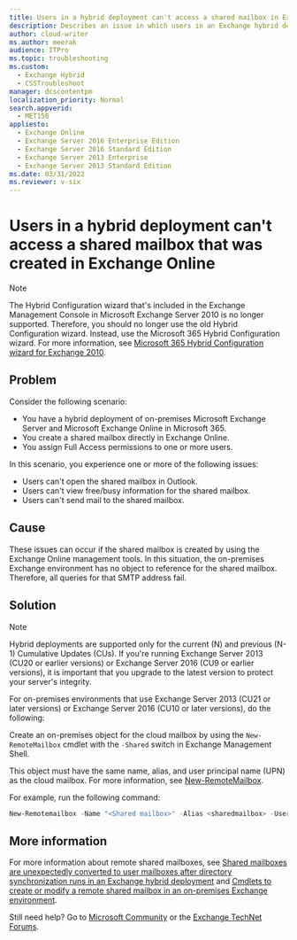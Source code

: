 ```yaml
---
title: Users in a hybrid deployment can't access a shared mailbox in Exchange Online
description: Describes an issue in which users in an Exchange hybrid deployment are unable to access, view free/busy information, or send mail to a shared mailbox that was created in Exchange Online.
author: cloud-writer
ms.author: meerak
audience: ITPro
ms.topic: troubleshooting
ms.custom: 
  - Exchange Hybrid
  - CSSTroubleshoot
manager: dcscontentpm
localization_priority: Normal
search.appverid: 
  - MET150
appliesto: 
  - Exchange Online
  - Exchange Server 2016 Enterprise Edition
  - Exchange Server 2016 Standard Edition
  - Exchange Server 2013 Enterprise
  - Exchange Server 2013 Standard Edition
ms.date: 03/31/2022
ms.reviewer: v-six
---
```

# Users in a hybrid deployment can't access a shared mailbox that was created in Exchange Online

> [!NOTE]
> The Hybrid Configuration wizard that's included in the Exchange Management Console in Microsoft Exchange Server 2010 is no longer supported. Therefore, you should no longer use the old Hybrid Configuration wizard. Instead, use the Microsoft 365 Hybrid Configuration wizard. For more information, see [Microsoft 365 Hybrid Configuration wizard for Exchange 2010](https://blogs.technet.com/b/exchange/archive/2016/02/17/office-365-hybrid-configuration-wizard-for-exchange-2010.aspx).

## Problem

Consider the following scenario:

- You have a hybrid deployment of on-premises Microsoft Exchange Server and Microsoft Exchange Online in Microsoft 365.
- You create a shared mailbox directly in Exchange Online.
- You assign Full Access permissions to one or more users.

In this scenario, you experience one or more of the following issues:

- Users can't open the shared mailbox in Outlook.
- Users can't view free/busy information for the shared mailbox.
- Users can't send mail to the shared mailbox.
  
## Cause

These issues can occur if the shared mailbox is created by using the Exchange Online management tools. In this situation, the on-premises Exchange environment has no object to reference for the shared mailbox. Therefore, all queries for that SMTP address fail.

## Solution

> [!NOTE]
> Hybrid deployments are supported only for the current (N) and previous (N-1) Cumulative Updates (CUs).
> If you're running Exchange Server 2013 (CU20 or earlier versions) or Exchange Server 2016 (CU9 or earlier versions), it is important that you upgrade to the latest version to protect your server's integrity.

For on-premises environments that use Exchange Server 2013 (CU21 or later versions) or Exchange Server 2016 (CU10 or later versions), do the following:

Create an on-premises object for the cloud mailbox by using the `New-RemoteMailbox` cmdlet with the `-Shared` switch in  Exchange Management Shell.

This object must have the same name, alias, and user principal name (UPN) as the cloud mailbox. For more information, see [New-RemoteMailbox](/powershell/module/exchange/new-remotemailbox).

For example, run the following command:  

```powershell
New-Remotemailbox -Name "<Shared mailbox>" -Alias <sharedmailbox> -UserPrincipalName <sharedmailbox@contoso.com> -Remoteroutingaddress <sharedmailbox@contoso.mail.onmicrosoft.com> -Shared
```

## More information

For more information about remote shared mailboxes, see [Shared mailboxes are unexpectedly converted to user mailboxes after directory synchronization runs in an Exchange hybrid deployment](shared-mailboxes-unexpectedly-converted-to-user-mailboxes.md) and [Cmdlets to create or modify a remote shared mailbox in an on-premises Exchange environment](https://support.microsoft.com/help/4133605/).  

Still need help? Go to [Microsoft Community](https://answers.microsoft.com/) or the [Exchange TechNet Forums](/answers/topics/office-exchange-server-itpro.html).
